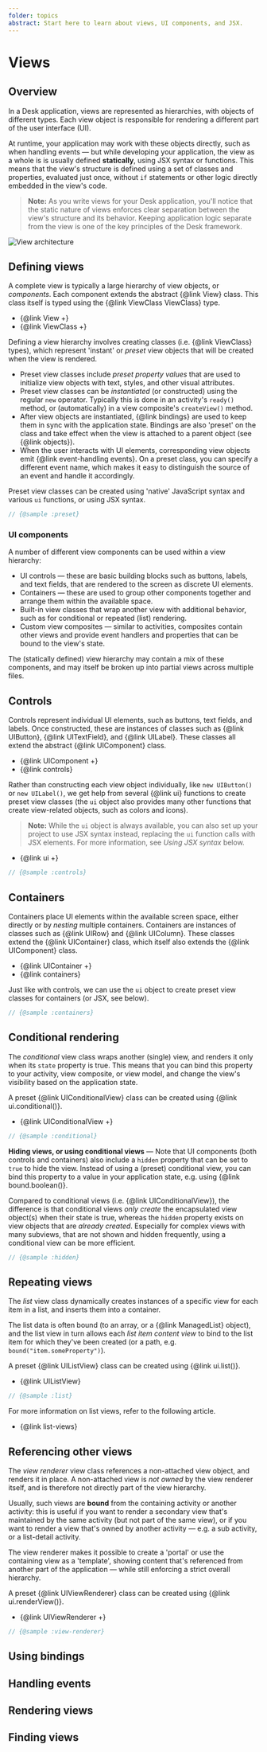 ```yaml
---
folder: topics
abstract: Start here to learn about views, UI components, and JSX.
---
```


# Views

## Overview <!--{#overview}-->

In a Desk application, views are represented as hierarchies, with objects of different types. Each view object is responsible for rendering a different part of the user interface (UI).

At runtime, your application may work with these objects directly, such as when handling events — but while developing your application, the view as a whole is is usually defined **statically**, using JSX syntax or functions. This means that the view's structure is defined using a set of classes and properties, evaluated just once, without `if` statements or other logic directly embedded in the view's code.

> **Note:** As you write views for your Desk application, you'll notice that the static nature of views enforces clear separation between the view's structure and its behavior. Keeping application logic separate from the view is one of the key principles of the Desk framework.

![View architecture](/docs/en/assets/views.png)

## Defining views <!--{#define}-->

A complete view is typically a large hierarchy of view objects, or _components_. Each component extends the abstract {@link View} class. This class itself is typed using the {@link ViewClass ViewClass<T>} type.

- {@link View +}
- {@link ViewClass +}

Defining a view hierarchy involves creating classes (i.e. {@link ViewClass} types), which represent 'instant' or _preset_ view objects that will be created when the view is rendered.

- Preset view classes include _preset property values_ that are used to initialize view objects with text, styles, and other visual attributes.
- Preset view classes can be _instantiated_ (or constructed) using the regular `new` operator. Typically this is done in an activity's `ready()` method, or (automatically) in a view composite's `createView()` method.
- After view objects are instantiated, {@link bindings} are used to keep them in sync with the application state. Bindings are also 'preset' on the class and take effect when the view is attached to a parent object (see {@link objects}).
- When the user interacts with UI elements, corresponding view objects emit {@link event-handling events}. On a preset class, you can specify a different event name, which makes it easy to distinguish the source of an event and handle it accordingly.

Preset view classes can be created using 'native' JavaScript syntax and various `ui` functions, or using JSX syntax.

```ts
// {@sample :preset}
```

### UI components

A number of different view components can be used within a view hierarchy:

- UI controls — these are basic building blocks such as buttons, labels, and text fields, that are rendered to the screen as discrete UI elements.
- Containers — these are used to group other components together and arrange them within the available space.
- Built-in view classes that wrap another view with additional behavior, such as for conditional or repeated (list) rendering.
- Custom view composites — similar to activities, composites contain other views and provide event handlers and properties that can be bound to the view's state.

The (statically defined) view hierarchy may contain a mix of these components, and may itself be broken up into partial views across multiple files.

## Controls <!--{#controls}-->

Controls represent individual UI elements, such as buttons, text fields, and labels. Once constructed, these are instances of classes such as {@link UIButton}, {@link UITextField}, and {@link UILabel}. These classes all extend the abstract {@link UIComponent} class.

- {@link UIComponent +}
- {@link controls}

Rather than constructing each view object individually, like `new UIButton()` or `new UILabel()`, we get help from several {@link ui} functions to create preset view classes (the `ui` object also provides many other functions that create view-related objects, such as colors and icons).

> **Note:** While the `ui` object is always available, you can also set up your project to use JSX syntax instead, replacing the `ui` function calls with JSX elements. For more information, see _Using JSX syntax_ below.

- {@link ui +}

```ts
// {@sample :controls}
```

## Containers <!--{#containers}-->

Containers place UI elements within the available screen space, either directly or by _nesting_ multiple containers. Containers are instances of classes such as {@link UIRow} and {@link UIColumn}. These classes extend the {@link UIContainer} class, which itself also extends the {@link UIComponent} class.

- {@link UIContainer +}
- {@link containers}

Just like with controls, we can use the `ui` object to create preset view classes for containers (or JSX, see below).

```ts
// {@sample :containers}
```

## Conditional rendering <!--{#conditional}-->

The _conditional_ view class wraps another (single) view, and renders it only when its `state` property is true. This means that you can bind this property to your activity, view composite, or view model, and change the view's visibility based on the application state.

A preset {@link UIConditionalView} class can be created using {@link ui.conditional()}.

- {@link UIConditionalView +}

```ts
// {@sample :conditional}
```

**Hiding views, or using conditional views** — Note that UI components (both controls and containers) also include a `hidden` property that can be set to `true` to hide the view. Instead of using a (preset) conditional view, you can bind this property to a value in your application state, e.g. using {@link bound.boolean()}.

Compared to conditional views (i.e. {@link UIConditionalView}), the difference is that conditional views _only create_ the encapsulated view object(s) when their state is true, whereas the `hidden` property exists on view objects that are _already created_. Especially for complex views with many subviews, that are not shown and hidden frequently, using a conditional view can be more efficient.

```ts
// {@sample :hidden}
```

## Repeating views <!--{#list}-->

The _list_ view class dynamically creates instances of a specific view for each item in a list, and inserts them into a container.

The list data is often bound (to an array, or a {@link ManagedList} object), and the list view in turn allows each _list item content view_ to bind to the list item for which they've been created (or a path, e.g. `bound("item.someProperty")`).

A preset {@link UIListView} class can be created using {@link ui.list()}.

- {@link UIListView}

```ts
// {@sample :list}
```

For more information on list views, refer to the following article.

- {@link list-views}

## Referencing other views <!--{#view-renderer}-->

The _view renderer_ view class references a non-attached view object, and renders it in place. A non-attached view is _not owned_ by the view renderer itself, and is therefore not directly part of the view hierarchy.

Usually, such views are **bound** from the containing activity or another activity: this is useful if you want to render a secondary view that's maintained by the same activity (but not part of the same view), or if you want to render a view that's owned by another activity — e.g. a sub activity, or a list-detail activity.

The view renderer makes it possible to create a 'portal' or use the containing view as a 'template', showing content that's referenced from another part of the application — while still enforcing a strict overall hierarchy.

A preset {@link UIViewRenderer} class can be created using {@link ui.renderView()}.

- {@link UIViewRenderer +}

```ts
// {@sample :view-renderer}
```

## Using bindings <!--{#bindings}-->

## Handling events <!--{#events}-->

## Rendering views <!--{#render}-->

## Finding views <!--{#find}-->
